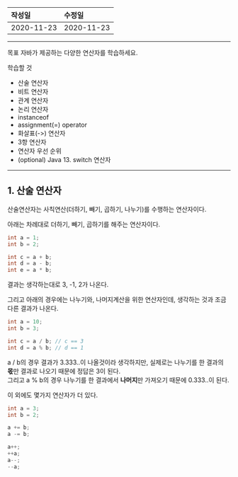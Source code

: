 |작성일|수정일|
|:----|:----|
|2020-11-23|2020-11-23|

<hr>

목표
자바가 제공하는 다양한 연산자를 학습하세요.

학습할 것
- 산술 연산자
- 비트 연산자
- 관계 연산자
- 논리 연산자
- instanceof
- assignment(=) operator
- 화살표(->) 연산자
- 3항 연산자
- 연산자 우선 순위
- (optional) Java 13. switch 연산자

<hr>

## 1. 산술 연산자

산술연산자는 사칙연산(더하기, 빼기, 곱하기, 나누기)를 수행하는 연산자이다.

아래는 차례대로 더하기, 빼기, 곱하기를 해주는 연산자이다.<br>
```java
int a = 1;
int b = 2;

int c = a + b;
int d = a - b;
int e = a * b;
```
결과는 생각하는대로 3, -1, 2가 나온다.

그리고 아래의 경우에는 나누기와, 나머지계산을 위한 연산자인데, 생각하는 것과 조금 다른 결과가 나온다.
```java
int a = 10;
int b = 3;

int c = a / b; // c == 3
int d = a % b; // d == 1
```
a / b의 경우 결과가 3.333..이 나올것이라 생각하지만, 실제로는 나누기를 한 결과의 **몫**만 결과로 나오기 때문에 정답은 3이 된다.<br>
그리고 a % b의 경우 나누기를 한 결과에서 **나머지**만 가져오기 때문에 0.333..이 된다.

이 외에도 몇가지 연산자가 더 있다.

```java
int a = 3;
int b = 2;

a += b;
a -= b;

a++;
++a;
a--;
--a;
```



